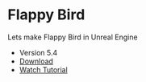 # Flappy Bird
 Lets make Flappy Bird in Unreal Engine

 - Version 5.4
 - [Download](https://github.com/publiccape/Guess/archive/refs/heads/main.zip)
 - [Watch Tutorial](https://www.youtube.com/@publiccape)
